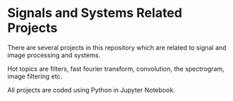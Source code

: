 # Signals and Systems Related Projects

There are several projects in this repository which are related to signal and image processing and systems.

Hot topics are filters, fast fourier transform, convolution, the spectrogram, image filtering etc.

All projects are coded using Python in Jupyter Notebook.



